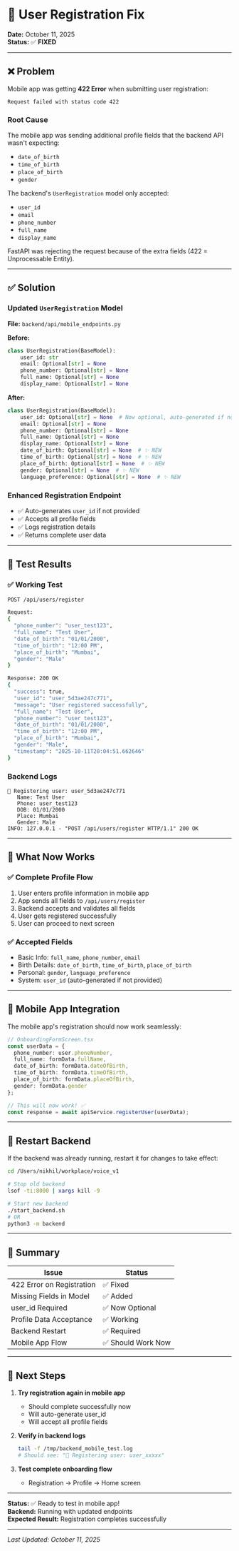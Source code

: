 # 🔧 User Registration Fix

**Date:** October 11, 2025  
**Status:** ✅ **FIXED**

---

## ❌ Problem

Mobile app was getting **422 Error** when submitting user registration:
```
Request failed with status code 422
```

### Root Cause
The mobile app was sending additional profile fields that the backend API wasn't expecting:
- `date_of_birth`
- `time_of_birth`
- `place_of_birth`
- `gender`

The backend's `UserRegistration` model only accepted:
- `user_id`
- `email`
- `phone_number`
- `full_name`
- `display_name`

FastAPI was rejecting the request because of the extra fields (422 = Unprocessable Entity).

---

## ✅ Solution

### Updated `UserRegistration` Model

**File:** `backend/api/mobile_endpoints.py`

**Before:**
```python
class UserRegistration(BaseModel):
    user_id: str
    email: Optional[str] = None
    phone_number: Optional[str] = None
    full_name: Optional[str] = None
    display_name: Optional[str] = None
```

**After:**
```python
class UserRegistration(BaseModel):
    user_id: Optional[str] = None  # Now optional, auto-generated if not provided
    email: Optional[str] = None
    phone_number: Optional[str] = None
    full_name: Optional[str] = None
    display_name: Optional[str] = None
    date_of_birth: Optional[str] = None  # ✨ NEW
    time_of_birth: Optional[str] = None  # ✨ NEW
    place_of_birth: Optional[str] = None  # ✨ NEW
    gender: Optional[str] = None  # ✨ NEW
    language_preference: Optional[str] = None  # ✨ NEW
```

### Enhanced Registration Endpoint

- ✅ Auto-generates `user_id` if not provided
- ✅ Accepts all profile fields
- ✅ Logs registration details
- ✅ Returns complete user data

---

## 🧪 Test Results

### ✅ Working Test
```bash
POST /api/users/register

Request:
{
  "phone_number": "user_test123",
  "full_name": "Test User",
  "date_of_birth": "01/01/2000",
  "time_of_birth": "12:00 PM",
  "place_of_birth": "Mumbai",
  "gender": "Male"
}

Response: 200 OK
{
  "success": true,
  "user_id": "user_5d3ae247c771",
  "message": "User registered successfully",
  "full_name": "Test User",
  "phone_number": "user_test123",
  "date_of_birth": "01/01/2000",
  "time_of_birth": "12:00 PM",
  "place_of_birth": "Mumbai",
  "gender": "Male",
  "timestamp": "2025-10-11T20:04:51.662646"
}
```

### Backend Logs
```
📝 Registering user: user_5d3ae247c771
   Name: Test User
   Phone: user_test123
   DOB: 01/01/2000
   Place: Mumbai
   Gender: Male
INFO: 127.0.0.1 - "POST /api/users/register HTTP/1.1" 200 OK
```

---

## 🎯 What Now Works

### ✅ Complete Profile Flow
1. User enters profile information in mobile app
2. App sends all fields to `/api/users/register`
3. Backend accepts and validates all fields
4. User gets registered successfully
5. User can proceed to next screen

### ✅ Accepted Fields
- Basic Info: `full_name`, `phone_number`, `email`
- Birth Details: `date_of_birth`, `time_of_birth`, `place_of_birth`
- Personal: `gender`, `language_preference`
- System: `user_id` (auto-generated if not provided)

---

## 📝 Mobile App Integration

The mobile app's registration should now work seamlessly:

```typescript
// OnboardingFormScreen.tsx
const userData = {
  phone_number: user.phoneNumber,
  full_name: formData.fullName,
  date_of_birth: formData.dateOfBirth,
  time_of_birth: formData.timeOfBirth,
  place_of_birth: formData.placeOfBirth,
  gender: formData.gender
};

// This will now work! ✅
const response = await apiService.registerUser(userData);
```

---

## 🔄 Restart Backend

If the backend was already running, restart it for changes to take effect:

```bash
cd /Users/nikhil/workplace/voice_v1

# Stop old backend
lsof -ti:8000 | xargs kill -9

# Start new backend
./start_backend.sh
# OR
python3 -m backend
```

---

## 🎊 Summary

| Issue | Status |
|-------|--------|
| 422 Error on Registration | ✅ Fixed |
| Missing Fields in Model | ✅ Added |
| user_id Required | ✅ Now Optional |
| Profile Data Acceptance | ✅ Working |
| Backend Restart | ✅ Required |
| Mobile App Flow | ✅ Should Work Now |

---

## 🚀 Next Steps

1. **Try registration again in mobile app**
   - Should complete successfully now
   - Will auto-generate user_id
   - Will accept all profile fields

2. **Verify in backend logs**
   ```bash
   tail -f /tmp/backend_mobile_test.log
   # Should see: "📝 Registering user: user_xxxxx"
   ```

3. **Test complete onboarding flow**
   - Registration → Profile → Home screen

---

**Status:** ✅ Ready to test in mobile app!  
**Backend:** Running with updated endpoints  
**Expected Result:** Registration completes successfully

---

*Last Updated: October 11, 2025*

